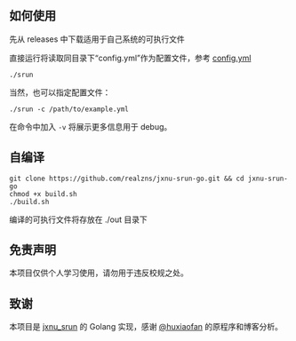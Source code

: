 ## 如何使用
先从 releases 中下载适用于自己系统的可执行文件

直接运行将读取同目录下“config.yml”作为配置文件，参考 [config.yml](https://github.com/realZnS/jxnu-srun-go/blob/master/config.yml)
```
./srun
```
当然，也可以指定配置文件：
```
./srun -c /path/to/example.yml
```
在命令中加入 `-v` 将展示更多信息用于 debug。
## 自编译
```
git clone https://github.com/realzns/jxnu-srun-go.git && cd jxnu-srun-go
chmod +x build.sh
./build.sh
```
编译的可执行文件将存放在 ./out 目录下
## 免责声明
本项目仅供个人学习使用，请勿用于违反校规之处。
## 致谢
本项目是 [jxnu_srun](https://github.com/realzns/jxnu_srun) 的 Golang 实现，感谢 [@huxiaofan](https://github.com/huxiaofan1223) 的原程序和博客分析。
